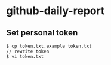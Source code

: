 # github-daily-report


## Set personal token

```
$ cp token.txt.example token.txt
// rewrite token
$ vi token.txt
```
